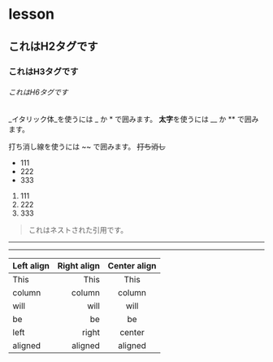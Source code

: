 # lesson

## これはH2タグです
### これはH3タグです
###### これはH6タグです


_イタリック体_を使うには _ か * で囲みます。
**太字**を使うには __ か ** で囲みます。


打ち消し線を使うには ~~ で囲みます。 ~~打ち消し~~

- 111
- 222
- 333



1. 111
2. 222
3. 333


> これはネストされた引用です。

***
---


| Left align | Right align | Center align |
|:-----------|------------:|:------------:|
| This       |        This |     This     |
| column     |      column |    column    |
| will       |        will |     will     |
| be         |          be |      be      |
| left       |       right |    center    |
| aligned    |     aligned |   aligned    |